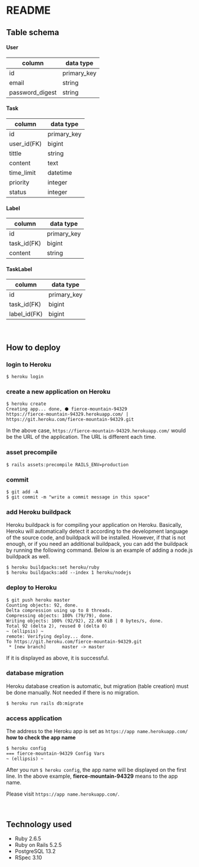 # README

## Table schema

#### User
| column | data type |
| ---- | ---- |
| id | primary_key |
| email | string |
| password_digest | string |

#### Task
| column | data type |
| ---- | ---- |
| id | primary_key |
| user_id(FK) | bigint |
| tittle | string |
| content | text |
| time_limit | datetime |
| priority | integer |
| status | integer |

#### Label
| column | data type |
| ---- | ---- |
| id | primary_key |
| task_id(FK) | bigint |
| content | string |

#### TaskLabel
| column | data type |
| ---- | ---- |
| id | primary_key |
| task_id(FK) | bigint |
| label_id(FK) | bigint |

<br>

## How to deploy
### login to Heroku
```
$ heroku login
```
### create a new application on Heroku
```
$ heroku create
Creating app... done, ⬢ fierce-mountain-94329
https://fierce-mountain-94329.herokuapp.com/ | https://git.heroku.com/fierce-mountain-94329.git
```
In the above case, `https://fierce-mountain-94329.herokuapp.com/` would be the URL of the application. The URL is different each time.

### asset precompile
```
$ rails assets:precompile RAILS_ENV=production
```

### commit
```
$ git add -A
$ git commit -m "write a commit message in this space"
```

### add Heroku buildpack
Heroku buildpack is for compiling your application on Heroku. Basically, Heroku will automatically detect it according to the development language of the source code, and buildpack will be installed. However, if that is not enough, or if you need an additional buildpack, you can add the buildpack by running the following command. Below is an example of adding a node.js buildpack as well.
```
$ heroku buildpacks:set heroku/ruby
$ heroku buildpacks:add --index 1 heroku/nodejs
```

### deploy to Heroku
```
$ git push heroku master
Counting objects: 92, done.
Delta compression using up to 8 threads.
Compressing objects: 100% (79/79), done.
Writing objects: 100% (92/92), 22.60 KiB | 0 bytes/s, done.
Total 92 (delta 2), reused 0 (delta 0)
~ (ellipsis) ~
remote: Verifying deploy... done.
To https://git.heroku.com/fierce-mountain-94329.git
 * [new branch]      master -> master
```
If it is displayed as above, it is successful.

### database migration
Heroku database creation is automatic, but migration (table creation) must be done manually. Not needed if there is no migration.
```
$ heroku run rails db:migrate
```
### access application
The address to the Heroku app is set as `https://app name.herokuapp.com/`
**how to check the app name**
```
$ heroku config
=== fierce-mountain-94329 Config Vars
~ (ellipsis) ~
```
After you run <code>$ heroku config</code>, the app name will be displayed on the first line. In the above example, **fierce-mountain-94329** means to the app name.

Please visit `https://app name.herokuapp.com/`.

<br>

## Technology used
* Ruby 2.6.5
* Ruby on Rails 5.2.5
* PostgreSQL 13.2
* RSpec 3.10
